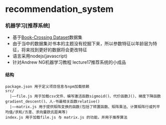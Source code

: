 # recommendation_system
### 机器学习[推荐系统]

+ 基于[Book-Crossing Dataset](http://www2.informatik.uni-freiburg.de/~cziegler/BX/)数据集
+ 由于当中的数据集对书本的主题没有挖掘下来，所以参数特征以年龄层为特征，将来找到更好的数据将会更改特征
+ 语言采用nodejs(javascript)
+ 针对Andrew NG机器学习教程 lecture17推荐系统的小成品

#### 结构
```
package.json 用于定义项目信息与npm加载依赖
src/
  |——file.js 用于加载csv文件、编写激活函数sigmoid()、代价函数J()、梯度下降函数gradient_descent()、人-书最相关函数relative()
  |——matrix.js 用于提供矩阵变换的函数(包括了转置函数、矩阵乘法、计算矩阵行或列平均值/求和/方差、求向量欧氏距离等)
index.js 用于加载file.js 与 matrix.js 的功能，并用于推荐算法
```

